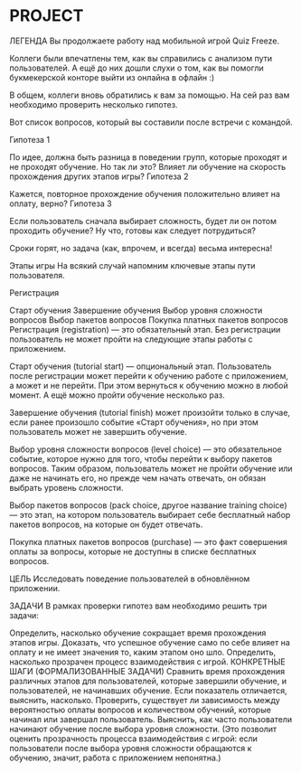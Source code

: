 # PROJECT

ЛЕГЕНДА Вы продолжаете работу над мобильной игрой Quiz Freeze.

Коллеги были впечатлены тем, как вы справились с анализом пути пользователей. А ещё до них дошли слухи о том, как вы помогли букмекерской конторе выйти из онлайна в офлайн :)

В общем, коллеги вновь обратились к вам за помощью. На сей раз вам необходимо проверить несколько гипотез.

Вот список вопросов, который вы составили после встречи с командой.

Гипотеза 1

По идее, должна быть разница в поведении групп, которые проходят и не проходят обучение. Но так ли это? Влияет ли обучение на скорость прохождения других этапов игры? Гипотеза 2

Кажется, повторное прохождение обучения положительно влияет на оплату, верно? Гипотеза 3

Если пользователь сначала выбирает сложность, будет ли он потом проходить обучение? Ну что, готовы как следует потрудиться?

Сроки горят, но задача (как, впрочем, и всегда) весьма интересна!

Этапы игры На всякий случай напомним ключевые этапы пути пользователя.

Регистрация

Старт обучения Завершение обучения Выбор уровня сложности вопросов Выбор пакетов вопросов Покупка платных пакетов вопросов Регистрация (registration) — это обязательный этап. Без регистрации пользователь не может пройти на следующие этапы работы с приложением.

Старт обучения (tutorial start) — опциональный этап. Пользователь после регистрации может перейти к обучению работе с приложением, а может и не перейти. При этом вернуться к обучению можно в любой момент. А ещё можно пройти обучение несколько раз.

Завершение обучения (tutorial finish) может произойти только в случае, если ранее произошло событие «Старт обучения», но при этом пользователь может не завершить обучение.

Выбор уровня сложности вопросов (level choice) — это обязательное событие, которое нужно для того, чтобы перейти к выбору пакетов вопросов. Таким образом, пользователь может не пройти обучение или даже не начинать его, но прежде чем начать отвечать, он обязан выбрать уровень сложности.

Выбор пакетов вопросов (pack choice, другое название training choice) — это этап, на котором пользователь выбирает себе бесплатный набор пакетов вопросов, на которые он будет отвечать.

Покупка платных пакетов вопросов (purchase) — это факт совершения оплаты за вопросы, которые не доступны в списке бесплатных вопросов.

ЦЕЛЬ Исследовать поведение пользователей в обновлённом приложении.

ЗАДАЧИ В рамках проверки гипотез вам необходимо решить три задачи:

Определить, насколько обучение сокращает время прохождения этапов игры. Доказать, что успешное обучение само по себе влияет на оплату и не имеет значения то, каким этапом оно шло. Определить, насколько прозрачен процесс взаимодействия с игрой. КОНКРЕТНЫЕ ШАГИ (ФОРМАЛИЗОВАННЫЕ ЗАДАЧИ) Сравнить время прохождения различных этапов для пользователей, которые завершили обучение, и пользователей, не начинавших обучение. Если показатель отличается, выяснить, насколько. Проверить, существует ли зависимость между вероятностью оплаты вопросов и количеством обучений, которые начинал или завершал пользователь. Выяснить, как часто пользователи начинают обучение после выбора уровня сложности. (Это позволит оценить прозрачность процесса взаимодействия с игрой: если пользователи после выбора уровня сложности обращаются к обучению, значит, работа с приложением непонятна.)
